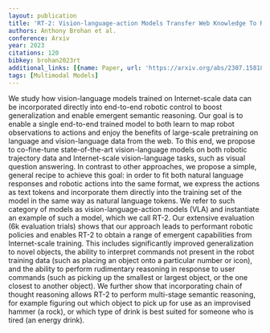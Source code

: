 ```yaml
---
layout: publication
title: 'RT-2: Vision-language-action Models Transfer Web Knowledge To Robotic Control'
authors: Anthony Brohan et al.
conference: Arxiv
year: 2023
citations: 120
bibkey: brohan2023rt
additional_links: [{name: Paper, url: 'https://arxiv.org/abs/2307.15818'}]
tags: [Multimodal Models]
---
```

We study how vision-language models trained on Internet-scale data can be
incorporated directly into end-to-end robotic control to boost generalization
and enable emergent semantic reasoning. Our goal is to enable a single
end-to-end trained model to both learn to map robot observations to actions and
enjoy the benefits of large-scale pretraining on language and vision-language
data from the web. To this end, we propose to co-fine-tune state-of-the-art
vision-language models on both robotic trajectory data and Internet-scale
vision-language tasks, such as visual question answering. In contrast to other
approaches, we propose a simple, general recipe to achieve this goal: in order
to fit both natural language responses and robotic actions into the same
format, we express the actions as text tokens and incorporate them directly
into the training set of the model in the same way as natural language tokens.
We refer to such category of models as vision-language-action models (VLA) and
instantiate an example of such a model, which we call RT-2. Our extensive
evaluation (6k evaluation trials) shows that our approach leads to performant
robotic policies and enables RT-2 to obtain a range of emergent capabilities
from Internet-scale training. This includes significantly improved
generalization to novel objects, the ability to interpret commands not present
in the robot training data (such as placing an object onto a particular number
or icon), and the ability to perform rudimentary reasoning in response to user
commands (such as picking up the smallest or largest object, or the one closest
to another object). We further show that incorporating chain of thought
reasoning allows RT-2 to perform multi-stage semantic reasoning, for example
figuring out which object to pick up for use as an improvised hammer (a rock),
or which type of drink is best suited for someone who is tired (an energy
drink).